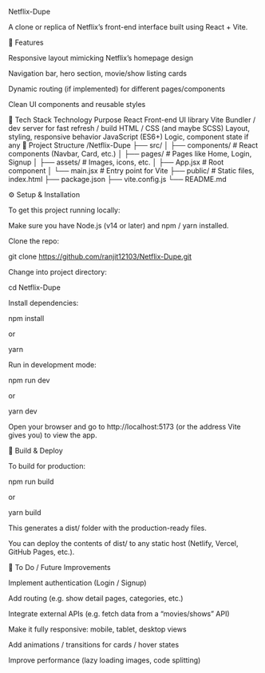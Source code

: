 Netflix-Dupe

A clone or replica of Netflix’s front-end interface built using React + Vite.

🚀 Features

Responsive layout mimicking Netflix’s homepage design

Navigation bar, hero section, movie/show listing cards

Dynamic routing (if implemented) for different pages/components

Clean UI components and reusable styles

🧰 Tech Stack
Technology	Purpose
React	Front-end UI library
Vite	Bundler / dev server for fast refresh / build
HTML / CSS (and maybe SCSS)	Layout, styling, responsive behavior
JavaScript (ES6+)	Logic, component state if any
📁 Project Structure
/Netflix-Dupe
├── src/
│   ├── components/       # React components (Navbar, Card, etc.)
│   ├── pages/            # Pages like Home, Login, Signup
│   ├── assets/           # Images, icons, etc.
│   ├── App.jsx           # Root component
│   └── main.jsx          # Entry point for Vite
├── public/               # Static files, index.html
├── package.json
├── vite.config.js
└── README.md

⚙️ Setup & Installation

To get this project running locally:

Make sure you have Node.js (v14 or later) and npm / yarn installed.

Clone the repo:

git clone https://github.com/ranjit12103/Netflix-Dupe.git


Change into project directory:

cd Netflix-Dupe


Install dependencies:

npm install


or

yarn


Run in development mode:

npm run dev


or

yarn dev


Open your browser and go to http://localhost:5173 (or the address Vite gives you) to view the app.

🔧 Build & Deploy

To build for production:

npm run build


or

yarn build


This generates a dist/ folder with the production-ready files.

You can deploy the contents of dist/ to any static host (Netlify, Vercel, GitHub Pages, etc.).

📝 To Do / Future Improvements

Implement authentication (Login / Signup)

Add routing (e.g. show detail pages, categories, etc.)

Integrate external APIs (e.g. fetch data from a “movies/shows” API)

Make it fully responsive: mobile, tablet, desktop views

Add animations / transitions for cards / hover states

Improve performance (lazy loading images, code splitting)